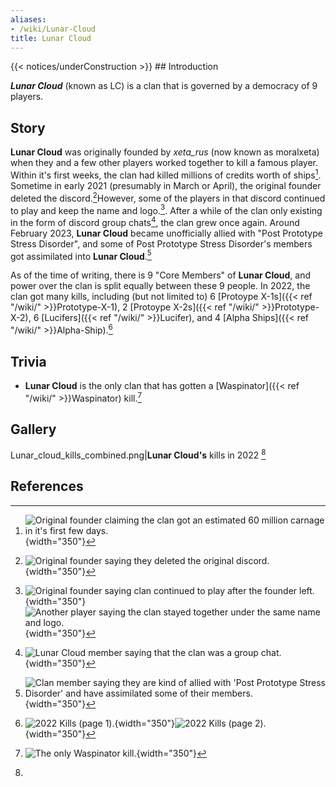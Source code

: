 ```yaml
---
aliases:
- /wiki/Lunar-Cloud
title: Lunar Cloud
---
```


{{< notices/underConstruction >}} ## Introduction

**_Lunar Cloud_** (known as LC) is a clan that is governed by a democracy of 9 players.

## Story

**Lunar Cloud** was originally founded by _xeta_rus_ (now known as moralxeta) when they and a few other players worked together to kill a famous player. Within it's first weeks, the clan had killed millions of credits worth of ships[^1]. Sometime in early 2021 (presumably in March or April), the original founder deleted the discord.[^2]However, some of the players in that discord continued to play and keep the name and logo.[^3]. After a while of the clan only existing in the form of discord group chats[^4], the clan grew once again. Around February 2023, **Lunar Cloud** became unofficially allied with "Post Prototype Stress Disorder", and some of Post Prototype Stress Disorder's members got assimilated into **Lunar Cloud**.[^5]

As of the time of writing, there is 9 "Core Members" of **Lunar Cloud**, and power over the clan is split equally between these 9 people. In 2022, the clan got many kills, including (but not limited to) 6 [Protoype X-1s]({{< ref "/wiki/" >}}Prototype-X-1), 2 [Protoype X-2s]({{< ref "/wiki/" >}}Prototype-X-2), 6 [Lucifers]({{< ref "/wiki/" >}}Lucifer), and 4 [Alpha Ships]({{< ref "/wiki/" >}}Alpha-Ship).[^6]

## Trivia

- **Lunar Cloud** is the only clan that has gotten a [Waspinator]({{< ref "/wiki/" >}}Waspinator) kill.[^7]

## Gallery

Lunar_cloud_kills_combined.png|**Lunar Cloud's** kills in 2022 [^8]

## References

<references />

[^1]: ![Original founder claiming the clan got an estimated 60 million
carnage in it's first few
days.](Lunar_cloud_citation_60_mil_carnage.png "Original founder claiming the clan got an estimated 60 million carnage in it's first few days."){width="350"}

[^2]: ![Original founder saying they deleted the original
discord.](Lunar_cloud_citation_deleted_discord.png "Original founder saying they deleted the original discord."){width="350"}

[^3]: ![Original founder saying clan continued to play after the founder
left.](Lunar_cloud_citation_new_lc_founded_2.png "Original founder saying clan continued to play after the founder left."){width="350"}![Another
player saying the clan stayed together under the same name and
logo.](Lunar_cloud_citation_new_lc_founded_1.png "Another player saying the clan stayed together under the same name and logo."){width="350"}

[^4]: ![Lunar Cloud member saying that the clan was a group
chat.](Lunar_cloud_citation_gc.png "Lunar Cloud member saying that the clan was a group chat."){width="350"}

[^5]: ![Clan member saying they are kind of allied with 'Post Prototype
Stress Disorder' and have assimilated some of their
members.](Lunar_cloud_citation_ppsd_alliance.png "Clan member saying they are kind of allied with 'Post Prototype Stress Disorder' and have assimilated some of their members."){width="350"}

[^6]: ![2022 Kills (page
1).](Lunar_cloud_citation_kills_1.png "2022 Kills (page 1)."){width="350"}![2022
Kills (page
2).](Lunar_cloud_citation_kills_2.png "2022 Kills (page 2)."){width="350"}

[^7]: ![The only Waspinator
kill.](Lunar_cloud_citation_waspinator_kill.png "The only Waspinator kill."){width="350"}

[^8]: